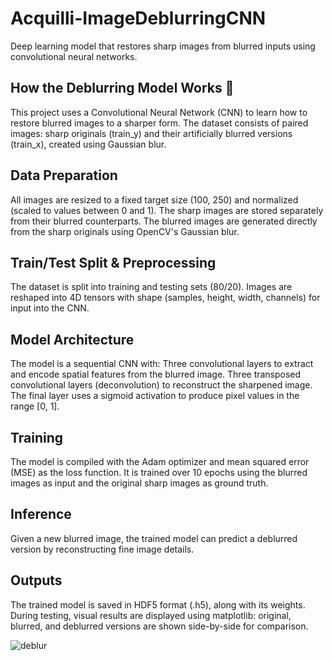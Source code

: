 # Acquilli-ImageDeblurringCNN
Deep learning model that restores sharp images from blurred inputs using convolutional neural networks.

## How the Deblurring Model Works 🧠 
This project uses a Convolutional Neural Network (CNN) to learn how to restore blurred images to a sharper form. The dataset consists of paired images: sharp originals (train_y) and their artificially blurred versions (train_x), created using Gaussian blur.

## Data Preparation
All images are resized to a fixed target size (100, 250) and normalized (scaled to values between 0 and 1). The sharp images are stored separately from their blurred counterparts. The blurred images are generated directly from the sharp originals using OpenCV's Gaussian blur.

## Train/Test Split & Preprocessing 
The dataset is split into training and testing sets (80/20). Images are reshaped into 4D tensors with shape (samples, height, width, channels) for input into the CNN.

## Model Architecture 
The model is a sequential CNN with: Three convolutional layers to extract and encode spatial features from the blurred image. Three transposed convolutional layers (deconvolution) to reconstruct the sharpened image. The final layer uses a sigmoid activation to produce pixel values in the range [0, 1].

## Training 
The model is compiled with the Adam optimizer and mean squared error (MSE) as the loss function. It is trained over 10 epochs using the blurred images as input and the original sharp images as ground truth.

## Inference 
Given a new blurred image, the trained model can predict a deblurred version by reconstructing fine image details.

## Outputs 
The trained model is saved in HDF5 format (.h5), along with its weights. During testing, visual results are displayed using matplotlib: original, blurred, and deblurred versions are shown side-by-side for comparison.

![deblur](https://github.com/user-attachments/assets/6c5647dd-b10f-4b13-acc4-97078921a726)
